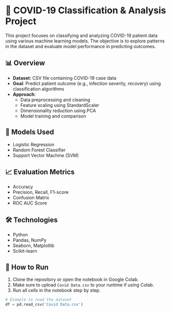 # 🦠 COVID-19 Classification & Analysis Project

This project focuses on classifying and analyzing COVID-19 patient data using various machine learning models. The objective is to explore patterns in the dataset and evaluate model performance in predicting outcomes.

## 📊 Overview

- **Dataset**: CSV file containing COVID-19 case data
- **Goal**: Predict patient outcome (e.g., infection severity, recovery) using classification algorithms
- **Approach**:
  - Data preprocessing and cleaning
  - Feature scaling using StandardScaler
  - Dimensionality reduction using PCA
  - Model training and comparison

## 🤖 Models Used

- Logistic Regression
- Random Forest Classifier
- Support Vector Machine (SVM)

## 📈 Evaluation Metrics

- Accuracy
- Precision, Recall, F1-score
- Confusion Matrix
- ROC AUC Score

## 🛠️ Technologies

- Python
- Pandas, NumPy
- Seaborn, Matplotlib
- Scikit-learn

## 🚀 How to Run

1. Clone the repository or open the notebook in Google Colab.
2. Make sure to upload `Covid Data.csv` to your runtime if using Colab.
3. Run all cells in the notebook step by step.

```python
# Example to read the dataset
df = pd.read_csv('Covid Data.csv')
